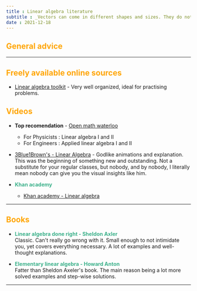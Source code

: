 ```yaml
---
title : Linear algebra literature
subtitle : _Vectors can come in different shapes and sizes. They do not always have to be pointy._
date : 2021-12-18
---
```


## <span style="color:orange"> General advice </span>

<hr>

## <span style="color:orange">Freely available online sources </span>

- [Linear algebra toolkit](math24.net)  - Very well organized, ideal for practising problems.

## <span style="color:orange">Videos</span>

- **Top recomendation** - [Open math waterloo](https://open.math.uwaterloo.ca/)
  - For Physicists : Linear algebra I and II
  - For Engineers : Applied linear algebra I and II
- [3Blue1Brown's - Linear Algebra](https://www.youtube.com/playlist?list=PLZHQObOWTQDPD3MizzM2xVFitgF8hE_ab) - Godlike animations and explanation. This was the beginning of something new and outstanding. Not a substitute for your regular classes, but nobody, and by nobody, I literally mean nobody can give you the visual insights like him.

- <span style = "color:#3db18b"> **Khan academy** </span>

  - [Khan academy - Linear algebra](https://www.khanacademy.org/math/linear-algebra)

<hr>

## <span style="color:orange">Books </span>

- <span style = "color:#3db18b"> **Linear algebra done right - Sheldon Axler** </span> <br> Classic. Can't really go wrong with it. Small enough to not intimidate you, yet covers everything necessary. A lot of examples and well-thought explanations.

- <span style = "color:#3db18b">**Elementary linear algebra - Howard Anton**</span> <br>  Fatter than Sheldon Axeler's book. The main reason being a lot more solved examples and step-wise solutions.

<!-- - <span style = "color:#3db18b"> **Calculus - Spivak** </span> <br>A book that I would have enjoyed like I did SEH. Pretty standard again, one place where it seemed to cast shadow on my beloved SEH book is readability. -->

<!-- ## <span style="color:orange"> Advanced reference books - Real analysis? </span> -->

<hr>
